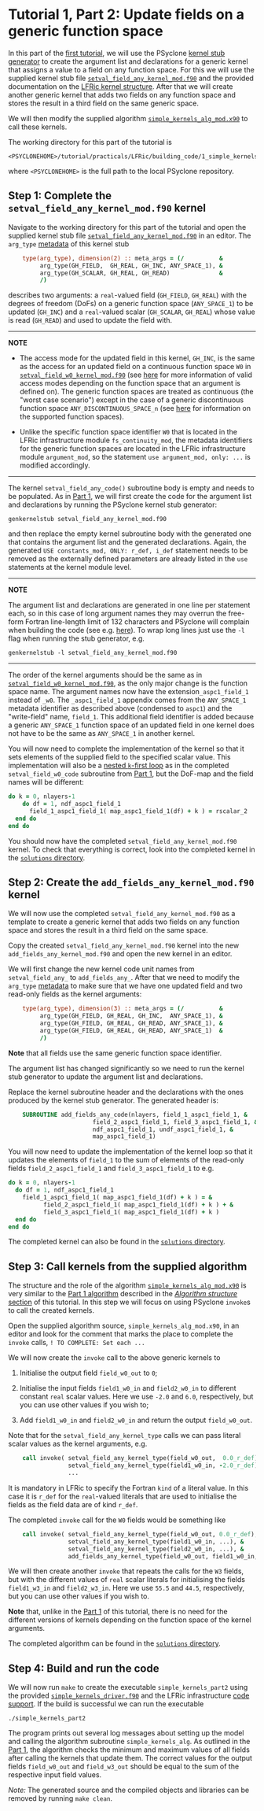 # Tutorial 1, Part 2: Update fields on a generic function space

In this part of the [first tutorial](../README.md), we will use the
PSyclone [kernel stub generator](
https://psyclone.readthedocs.io/en/stable/stub_gen.html) to
create the argument list and declarations for a generic kernel that
assigns a value to a field on any function space. For this we will use
the supplied kernel stub file [`setval_field_any_kernel_mod.f90`](
setval_field_any_kernel_mod.f90) and the provided documentation on the
[LFRic kernel structure](../LFRic_kernel_structure.md). After that we will
create another generic kernel that adds two fields on any function space and
stores the result in a third field on the same generic space.

We will then modify the supplied algorithm
[`simple_kernels_alg_mod.x90`](simple_kernels_alg_mod.x90) to call
these kernels.

The working directory for this part of the tutorial is
```
<PSYCLONEHOME>/tutorial/practicals/LFRic/building_code/1_simple_kernels/part2
```
where `<PSYCLONEHOME>` is the full path to the local PSyclone repository.

## Step 1: Complete the `setval_field_any_kernel_mod.f90` kernel

Navigate to the working directory for this part of the tutorial and open
the supplied kernel stub file [`setval_field_any_kernel_mod.f90`](
setval_field_any_kernel_mod.f90) in an editor. The `arg_type` [metadata](
../LFRic_kernel_structure.md#kernel-metadata) of this kernel stub

```fortran
    type(arg_type), dimension(2) :: meta_args = (/          &
         arg_type(GH_FIELD,  GH_REAL, GH_INC, ANY_SPACE_1), &
         arg_type(GH_SCALAR, GH_REAL, GH_READ)              &
         /)
```

describes two arguments: a `real`-valued field (`GH_FIELD`, `GH_REAL`)
with the degrees of freedom (DoFs) on a generic function space
(`ANY_SPACE_1`) to be updated (`GH_INC`) and a `real`-valued scalar
(`GH_SCALAR`, `GH_REAL`) whose value is read (`GH_READ`) and used to
update the field with.

---
**NOTE**

* The access mode for the updated field in this kernel, `GH_INC`, is
the same as the access for an updated field on a continuous function
space `W0` in [`setval_field_w0_kernel_mod.f90`](
../part1/setval_field_w0_kernel_mod.f90) (see [here](
https://psyclone.readthedocs.io/en/stable/dynamo0p3.html#valid-access-modes)
for more information of valid access modes depending on the function
space that an argument is defined on). The generic function spaces are
treated as continuous (the "worst case scenario") except in the case of
a generic discontinuous function space `ANY_DISCONTINUOUS_SPACE_n`
(see [here](
https://psyclone.readthedocs.io/en/stable/dynamo0p3.html#supported-function-spaces)
for information on the supported function spaces).

* Unlike the specific function space identifier `W0` that is located
in the LFRic infrastructure module `fs_continuity_mod`, the metadata
identifiers for the generic function spaces are located in
the LFRic infrastructure module `argument_mod`, so the statement
`use argument_mod, only: ...` is modified accordingly.

---

The kernel `setval_field_any_code()` subroutine body is empty and needs
to be populated. As in [Part 1](../part1), we will first create the code
for the argument list and declarations by running the PSyclone kernel
stub generator:

```shell
genkernelstub setval_field_any_kernel_mod.f90
```

and then replace the empty kernel subroutine body with the generated
one that contains the argument list and the generated declarations.
Again, the generated `USE constants_mod, ONLY: r_def, i_def` statement
needs to be removed as the externally defined parameters are already
listed in the `use` statements at the kernel module level.

---
**NOTE**

The argument list and declarations are generated in one line per
statement each, so in this case of long argument names they may overrun
the free-form Fortran line-length limit of 132 characters and PSyclone
will complain when building the code (see e.g. [here](
https://psyclone.readthedocs.io/en/stable/line_length.html)). To wrap
long lines just use the `-l` flag when running the stub generator, e.g.

```shell
genkernelstub -l setval_field_any_kernel_mod.f90
```

---

The order of the kernel arguments should be the same as in 
[`setval_field_w0_kernel_mod.f90`](
../part1/setval_field_w0_kernel_mod.f90), as the only
major change is the function space name. The argument names now have
the extension`_aspc1_field_1` instead of `_w0`. The `_aspc1_field_1`
appendix comes from the `ANY_SPACE_1` metadata identifier as described
above (condensed to `aspc1`) and the "write-field" name, `field_1`.
This additional field identifier is added because a generic `ANY_SPACE_1`
function space of an updated field in one kernel does not have to be
the same as `ANY_SPACE_1` in another kernel.

You will now need to complete the implementation of the kernel so
that it sets elements of the supplied field to the specified scalar
value. This implementation will also be a
[nested `k`-first loop](../LFRic_kernel_structure.md#loops) as in
the completed `setval_field_w0_code` subroutine from [Part 1](../part1),
but the DoF-map and the field names will be different:

```fortran
do k = 0, nlayers-1
    do df = 1, ndf_aspc1_field_1
      field_1_aspc1_field_1( map_aspc1_field_1(df) + k ) = rscalar_2
  end do
end do
```

You should now have the completed `setval_field_any_kernel_mod.f90`
kernel. To check that everything is correct, look into the completed
kernel in the [`solutions` directory](solutions).

## Step 2: Create the `add_fields_any_kernel_mod.f90` kernel

We will now use the completed `setval_field_any_kernel_mod.f90` as a
template to create a generic kernel that adds two fields on any
function space and stores the result in a third field on the same
space.

Copy the created `setval_field_any_kernel_mod.f90` kernel into the new
`add_fields_any_kernel_mod.f90` and open the new kernel in an editor.

We will first change the new kernel code unit names from
`setval_field_any_` to `add_fields_any_`. After that we need to
modify the `arg_type` [metadata](
../LFRic_kernel_structure.md#kernel-metadata) to make sure that
we have one updated field and two read-only fields as the kernel
arguments:

```fortran
    type(arg_type), dimension(3) :: meta_args = (/          &
         arg_type(GH_FIELD, GH_REAL, GH_INC,  ANY_SPACE_1), &
         arg_type(GH_FIELD, GH_REAL, GH_READ, ANY_SPACE_1), &
         arg_type(GH_FIELD, GH_REAL, GH_READ, ANY_SPACE_1)  &
         /)
```

**Note** that all fields use the same generic function space
identifier.

The argument list has changed significantly so we need to run the
kernel stub generator to update the argument list and declarations.

Replace the kernel subroutine header and the declarations with the
ones produced by the kernel stub generator. The generated header is:

```fortran
    SUBROUTINE add_fields_any_code(nlayers, field_1_aspc1_field_1, &
                        field_2_aspc1_field_1, field_3_aspc1_field_1, &
                        ndf_aspc1_field_1, undf_aspc1_field_1, &
                        map_aspc1_field_1)
```



You will now need to update the implementation of the kernel loop so
that it updates the elements of `field_1` to the sum of elements of
the read-only fields `field_2_aspc1_field_1` and `field_3_aspc1_field_1`
to e.g.

```fortran
do k = 0, nlayers-1
  do df = 1, ndf_aspc1_field_1
    field_1_aspc1_field_1( map_aspc1_field_1(df) + k ) = &
          field_2_aspc1_field_1( map_aspc1_field_1(df) + k ) + &
          field_3_aspc1_field_1( map_aspc1_field_1(df) + k )
  end do
end do
```

The completed kernel can also be found in the
[`solutions` directory](solutions).

## Step 3: Call kernels from the supplied algorithm

The structure and the role of the algorithm
[`simple_kernels_alg_mod.x90`](simple_kernels_alg_mod.x90) is very similar
to the [Part 1 algorithm](../part1/simple_kernels_alg_mod.x90) described
in the [*Algorithm structure* section](../README.md#algorithm-structure)
of this tutorial. In this step we will focus on using PSyclone `invoke`s
to call the created kernels.

Open the supplied algorithm source, `simple_kernels_alg_mod.x90`, in an
editor and look for the comment that marks the place to complete
the `invoke` calls, `! TO COMPLETE: Set each ...`

We will now create the `invoke` call to the above generic kernels to

1. Initialise the output field `field_w0_out` to `0`;

2. Initialise the input fields `field1_w0_in` and `field2_w0_in` to
   different constant `real` scalar values. Here we use `-2.0` and
   `6.0`, respectively, but you can use other values if you wish to;

3. Add `field1_w0_in` and `field2_w0_in` and return the output
  `field_w0_out`.

Note that for the `setval_field_any_kernel_type` calls we can pass
literal scalar values as the kernel arguments, e.g.

```fortran
    call invoke( setval_field_any_kernel_type(field_w0_out,  0.0_r_def), &
                 setval_field_any_kernel_type(field1_w0_in, -2.0_r_def), &
                 ...
```

It is mandatory in LFRic to specify the Fortran `kind` of a literal value.
In this case it is `r_def` for the `real`-valued literals that are used to
initialise the fields as the field data are of kind `r_def`.

The completed `invoke` call for the `W0` fields would be something like

```fortran
    call invoke( setval_field_any_kernel_type(field_w0_out, 0.0_r_def), &
                 setval_field_any_kernel_type(field1_w0_in, ...), &
                 setval_field_any_kernel_type(field2_w0_in, ...), &
                 add_fields_any_kernel_type(field_w0_out, field1_w0_in, field2_w0_in) )
```

We will then create another `invoke` that repeats the calls for the `W3`
fields, but with the different values of `real` scalar literals for
initialising the fields `field1_w3_in` and `field2_w3_in`. Here we use `55.5`
and `44.5`, respectively, but you can use other values if you wish to.

**Note** that, unlike in the [Part 1](../part1) of this tutorial, there is no
need for the different versions of kernels depending on the function space of the
kernel arguments.

The completed algorithm can be found in the
[`solutions` directory](solutions).

## Step 4: Build and run the code

We will now run `make` to create the executable `simple_kernels_part2`
using the provided [`simple_kernels_driver.f90`](simple_kernels_driver.f90)
and the LFRic infrastructure [code support](
../README.md#lfric-code-support). If the build is successful we can
run the executable

```shell
./simple_kernels_part2
```

The program prints out several log messages about setting up the model
and calling the algorithm subroutine `simple_kernels_alg`. As outlined
in the [Part 1](../part1/README.md), the algorithm checks the minimum
and maximum values of all fields after calling the kernels that update
them. The correct values for the output fields `field_w0_out` and
`field_w3_out` should be equal to the sum of the respective input field
values.

*Note:* The generated source and the compiled objects and libraries
can be removed by running `make clean`.
